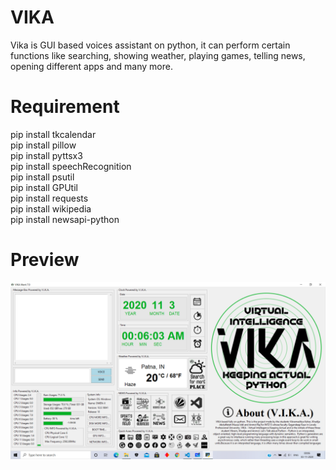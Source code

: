 # VIKA
Vika is GUI based voices assistant on python, it can
perform certain functions like searching, showing
weather, playing games, telling news, opening different
apps and many more.

# Requirement
pip install tkcalendar <br>
pip install pillow <br>
pip install pyttsx3<br>
pip install speechRecognition<br>
pip install psutil<br>
pip install GPUtil<br>
pip install requests<br>
pip install wikipedia<br>
pip install newsapi-python

# Preview
<img src = "https://github.com/anmolrk/VIKA/blob/main/VIKAMark7ScreenShot.png">
